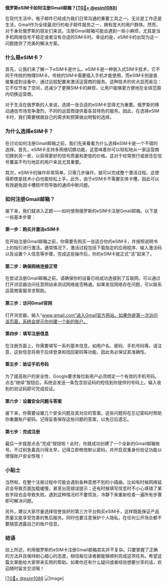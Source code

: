 **俄罗斯eSIM卡如何注册Gmail邮箱？[[TG💪+ @esim1088](https://t.me/s/esim1088)]**

在现代生活中，电子邮件已经成为我们日常沟通的重要工具之一。无论是工作还是生活，Gmail作为全球最流行的电子邮件服务之一，拥有庞大的用户群体。然而，对于身处俄罗斯的朋友们来说，注册Gmail邮箱可能会遇到一些小麻烦，尤其是当手机网络信号不稳定或者没有合适的SIM卡时。幸运的是，eSIM卡的出现为这一问题提供了完美的解决方案。

### 什么是eSIM卡？

首先，让我们来了解一下eSIM卡是什么。eSIM卡是一种嵌入式SIM卡技术，它不同于传统的物理SIM卡。传统的SIM卡需要插入手机才能使用，而eSIM卡则是直接集成到设备中，通过远程配置来激活运营商的服务。这种技术的优点显而易见：它不仅节省了空间，还减少了更换SIM卡的麻烦，让用户能够更方便地在全球范围内切换运营商。

对于生活在俄罗斯的人来说，选择一张合适的eSIM卡显得尤为重要。俄罗斯的移动通信市场竞争激烈，不同的运营商提供着各具特色的服务。因此，在选择eSIM卡时，我们需要根据自己的需求和预算做出明智的选择。

### 为什么选择eSIM卡？

在讨论如何注册Gmail邮箱之前，我们先来看看为什么选择eSIM卡是一个不错的选择。首先，eSIM卡支持多网络切换功能，这意味着你可以轻松地从一家运营商切换到另一家，以获得更好的信号质量和更低的价格。这对于经常旅行或居住在信号覆盖不均匀地区的用户来说尤其重要。

其次，eSIM卡的操作非常简单。只需几步操作，就可以完成整个激活过程。这使得即使是技术小白也能轻松上手。此外，由于eSIM卡不需要实体卡槽，因此可以有效避免因卡槽损坏而导致的通讯中断问题。

### 如何注册Gmail邮箱？

接下来，我们就进入正题——如何使用俄罗斯的eSIM卡注册Gmail邮箱。以下是一些基本步骤：

#### 第一步：购买并激活eSIM卡

在开始注册Gmail邮箱之前，你需要先购买一张适合你的eSIM卡，并按照说明书上的指引进行激活。通常情况下，激活过程包括下载指定的应用程序、输入激活码以及设置个人信息等步骤。完成这些操作后，你的eSIM卡就正式“活”起来了。

#### 第二步：确保网络连接正常

在尝试注册Gmail邮箱之前，请确保你的设备已经成功连接到了互联网。可以通过打开浏览器访问任意网站来测试网络是否畅通。如果发现网络存在问题，可以联系运营商客服寻求帮助。

#### 第三步：访问Gmail官网

打开浏览器，输入“www.gmail.com”进入Gmail官方网站。如果你是第一次访问该页面，系统会提示你创建一个新的账户。

#### 第四步：填写注册信息

在注册页面上，你需要填写一系列基本信息，如用户名、密码、手机号码等。请注意，这些信息将用于后续登录和找回密码等功能，因此务必保证其准确性。

#### 第五步：验证手机号码

为了提高账户的安全性，Google要求每位新用户必须绑定一个有效的手机号码。点击“继续”按钮后，系统会发送一条包含验证码的短信到你提供的号码上。输入收到的验证码即可完成验证。

#### 第六步：设置安全问题与答案

接下来，你需要设置几个安全问题及其对应的答案。这些问题将在忘记密码时帮助你重置账户密码。记得妥善保存这些问题的答案，以免日后遗忘。

#### 第七步：完成注册

最后一步就是点击“完成”按钮啦！此时，你就成功创建了一个全新的Gmail邮箱账号。不过别急着高兴得太早，记得立即修改默认密码，并开启双重身份验证功能以增强账户安全性哦！

### 小贴士

当然啦，在整个注册过程中可能会遇到各种意想不到的小插曲。比如有时候网络延迟会导致页面加载缓慢，甚至出现错误提示；还有时候填写信息时不小心填错了某些字段也会导致失败。遇到这种情况时不要慌张，冷静下来重新检查一遍所有步骤即可解决问题。

另外，建议大家尽量选择信誉良好的第三方平台购买eSIM卡，这样既能保证产品质量又能享受完善的售后服务。同时也要注意保护个人隐私，在任何公开场合都不要随意透露自己的账户信息。

### 结语

综上所述，利用俄罗斯的eSIM卡注册Gmail邮箱其实并不复杂。只要掌握了正确的方法并且保持耐心细心的态度，相信每位读者都能够顺利完成这项任务。希望这篇文章能给大家带来实用的帮助。如果你还有什么疑问或者经验想要分享的话，欢迎随时留言交流哦！

[[TG💪+ @esim1088](https://t.me/s/esim1088) ![Image](https://i.postimg.cc/4NQfJmqS/Snipaste-2025-05-13-00-14-12.png)]